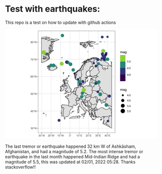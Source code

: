 <!-- README.md is generated from README.Rmd. Please edit that file -->

Test with earthquakes:
======================

This repo is a test on how to update with github actions

![](man/figures/README-unnamed-chunk-2-1.png)

The last tremor or earthquake happened 32 km W of Ashkāsham,
Afghanistan, and had a magnitude of 5.2. The most intense tremor or
earthquake in the last month happened Mid-Indian Ridge and had a
magnitude of 5.5, this was updated at 02/01, 2022 05:28. Thanks
stackoverflow!!
